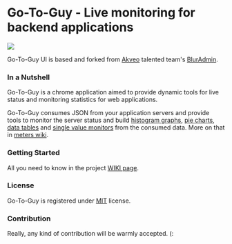 # Go-To-Guy - Live monitoring for backend applications

![](https://avivcarmis.github.io/go-to-guy/demo.png)

Go-To-Guy UI is based and forked from [Akveo](https://github.com/akveo "Akveo") talented team's [BlurAdmin](https://github.com/akveo/blur-admin "BlurAdmin").

### In a Nutshell
Go-To-Guy is a chrome application aimed to provide dynamic tools for live status and monitoring statistics for web applications.

Go-To-Guy consumes JSON from your application servers and provide tools to monitor the server status and build [histogram graphs](https://github.com/avivcarmis/go-to-guy/wiki#histogram-graph "histogram graphs"), [pie charts](https://github.com/avivcarmis/go-to-guy/wiki#pie-chart "pie charts"), [data tables](https://github.com/avivcarmis/go-to-guy/wiki#data-table "data tables") and [single value monitors](https://github.com/avivcarmis/go-to-guy/wiki#single-value-monitor "single value monitors") from the consumed data.
More on that in [meters wiki](https://github.com/avivcarmis/go-to-guy/wiki#meters "meters wiki").

### Getting Started
All you need to know in the project [WIKI page](https://github.com/avivcarmis/go-to-guy/wiki "WIKI page").

### License
Go-To-Guy is registered under <a href=/LICENSE.txt target="_blank">MIT</a> license.

### Contribution
Really, any kind of contribution will be warmly accepted. (: